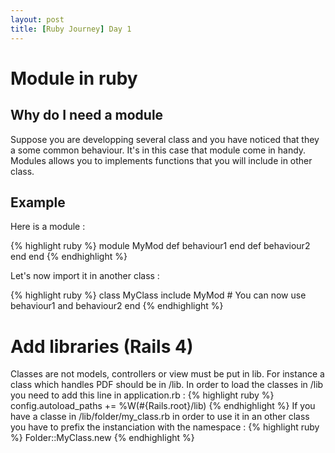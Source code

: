 ```yaml
---
layout: post
title: [Ruby Journey] Day 1
---
```


# Module in ruby

## Why do I need a module

Suppose you are developping several class and you have noticed that they a some common behaviour. It's in this case that module come in handy. Modules allows you to implements functions that you will include in other class.
## Example

Here is a module :

{% highlight ruby %}
module MyMod
    def behaviour1
    end
    def behaviour2
    end
end
{% endhighlight %}

Let's now import it in another class :

{% highlight ruby %}
class MyClass
    include MyMod
    # You can now use behaviour1 and behaviour2
end
{% endhighlight %}

# Add libraries (Rails 4)

Classes are not models, controllers or view must be put in lib. For instance a class which handles PDF should be in /lib. In order to load the classes in /lib you need to add this line in application.rb :
{% highlight ruby %}
config.autoload_paths += %W(#{Rails.root}/lib)
{% endhighlight %}
If you have a classe in /lib/folder/my_class.rb in order to use it in an other class you have to prefix the instanciation with the namespace :
{% highlight ruby %}
Folder::MyClass.new
{% endhighlight %}

